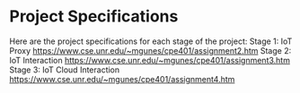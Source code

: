 # Project Specifications
Here are the project specifications for each stage of the project:
Stage 1: IoT Proxy https://www.cse.unr.edu/~mgunes/cpe401/assignment2.htm
Stage 2: IoT Interaction https://www.cse.unr.edu/~mgunes/cpe401/assignment3.htm
Stage 3: IoT Cloud Interaction https://www.cse.unr.edu/~mgunes/cpe401/assignment4.htm
